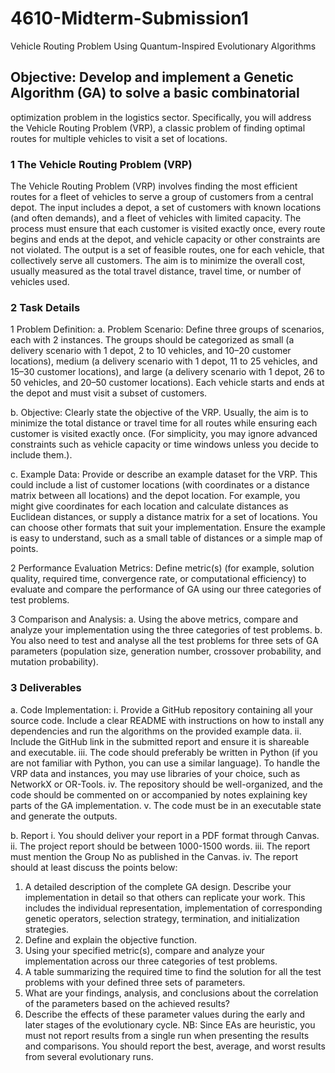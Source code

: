 # 4610-Midterm-Submission1

Vehicle Routing Problem Using Quantum-Inspired Evolutionary Algorithms

## Objective: Develop and implement a Genetic Algorithm (GA) to solve a basic combinatorial

optimization problem in the logistics sector. Specifically, you will address the Vehicle Routing
Problem (VRP), a classic problem of finding optimal routes for multiple vehicles to visit a set
of locations.

### 1 The Vehicle Routing Problem (VRP)

The Vehicle Routing Problem (VRP) involves finding the most efficient routes for a fleet of
vehicles to serve a group of customers from a central depot. The input includes a depot, a set
of customers with known locations (and often demands), and a fleet of vehicles with limited
capacity. The process must ensure that each customer is visited exactly once, every route begins
and ends at the depot, and vehicle capacity or other constraints are not violated. The output is
a set of feasible routes, one for each vehicle, that collectively serve all customers. The aim is
to minimize the overall cost, usually measured as the total travel distance, travel time, or
number of vehicles used.

### 2 Task Details

1 Problem Definition:
a. Problem Scenario: Define three groups of scenarios, each with 2 instances.
The groups should be categorized as small (a delivery scenario with 1 depot, 2
to 10 vehicles, and 10–20 customer locations), medium (a delivery scenario
with 1 depot, 11 to 25 vehicles, and 15–30 customer locations), and large (a
delivery scenario with 1 depot, 26 to 50 vehicles, and 20–50 customer
locations). Each vehicle starts and ends at the depot and must visit a subset of
customers.

b. Objective: Clearly state the objective of the VRP. Usually, the aim is to
minimize the total distance or travel time for all routes while ensuring each
customer is visited exactly once. (For simplicity, you may ignore advanced
constraints such as vehicle capacity or time windows unless you decide to
include them.).

c. Example Data: Provide or describe an example dataset for the VRP. This could
include a list of customer locations (with coordinates or a distance matrix
between all locations) and the depot location. For example, you might give
coordinates for each location and calculate distances as Euclidean distances, or
supply a distance matrix for a set of locations. You can choose other formats
that suit your implementation. Ensure the example is easy to understand, such
as a small table of distances or a simple map of points.

2 Performance Evaluation Metrics: Define metric(s) (for example, solution quality,
required time, convergence rate, or computational efficiency) to evaluate and compare
the performance of GA using our three categories of test problems.

3 Comparison and Analysis:
a. Using the above metrics, compare and analyze your implementation using the
three categories of test problems.
b. You also need to test and analyse all the test problems for three sets of GA
parameters (population size, generation number, crossover probability, and
mutation probability).

### 3 Deliverables

a. Code Implementation:
i. Provide a GitHub repository containing all your source code. Include a clear
README with instructions on how to install any dependencies and run the
algorithms on the provided example data.
ii. Include the GitHub link in the submitted report and ensure it is shareable and
executable.
iii. The code should preferably be written in Python (if you are not familiar with
Python, you can use a similar language). To handle the VRP data and instances,
you may use libraries of your choice, such as NetworkX or OR-Tools.
iv. The repository should be well-organized, and the code should be commented on
or accompanied by notes explaining key parts of the GA implementation.
v. The code must be in an executable state and generate the outputs.

b. Report
i. You should deliver your report in a PDF format through Canvas.
ii. The project report should be between 1000-1500 words.
iii. The report must mention the Group No as published in the Canvas.
iv. The report should at least discuss the points below:

1. A detailed description of the complete GA design. Describe your
   implementation in detail so that others can replicate your work. This
   includes the individual representation, implementation of
   corresponding genetic operators, selection strategy, termination, and
   initialization strategies.
2. Define and explain the objective function.
3. Using your specified metric(s), compare and analyze your
   implementation across our three categories of test problems.
4. A table summarizing the required time to find the solution for all the
   test problems with your defined three sets of parameters.
5. What are your findings, analysis, and conclusions about the correlation
   of the parameters based on the achieved results?
6. Describe the effects of these parameter values during the early and later
   stages of the evolutionary cycle.
   NB: Since EAs are heuristic, you must not report results from a single run when presenting the
   results and comparisons. You should report the best, average, and worst results from several
   evolutionary runs.

